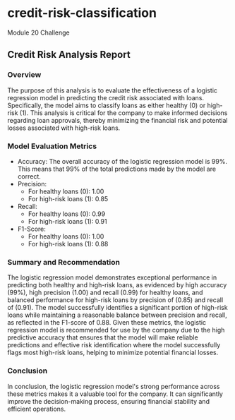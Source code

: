 # credit-risk-classification
Module 20 Challenge


## Credit Risk Analysis Report

### Overview
The purpose of this analysis is to evaluate the effectiveness of a logistic regression model in predicting the credit risk associated with loans. Specifically, the model aims to classify loans as either healthy (0) or high-risk (1). This analysis is critical for the company to make informed decisions regarding loan approvals, thereby minimizing the financial risk and potential losses associated with high-risk loans.

### Model Evaluation Metrics
- Accuracy: The overall accuracy of the logistic regression model is 99%. This means that 99% of the total predictions made by the model are correct.
- Precision:
    - For healthy loans (0): 1.00
    - For high-risk loans (1): 0.85
- Recall:
    - For healthy loans (0): 0.99
    - For high-risk loans (1): 0.91
- F1-Score:
    - For healthy loans (0): 1.00
    - For high-risk loans (1): 0.88

### Summary and Recommendation
The logistic regression model demonstrates exceptional performance in predicting both healthy and high-risk loans, as evidenced by high accuracy (99%), high precision (1.00) and recall (0.99) for healthy loans, and balanced performance for high-risk loans by precision of (0.85) and recall of (0.91). The model successfully identifies a significant portion of high-risk loans while maintaining a reasonable balance between precision and recall, as reflected in the F1-score of 0.88. Given these metrics, the logistic regression model is recommended for use by the company due to the high predictive accuracy that ensures that the model will make reliable predictions and effective risk identification where the model successfully flags most high-risk loans, helping to minimize potential financial losses.

### Conclusion
In conclusion, the logistic regression model's strong performance across these metrics makes it a valuable tool for the company. It can significantly improve the decision-making process, ensuring financial stability and efficient operations.
